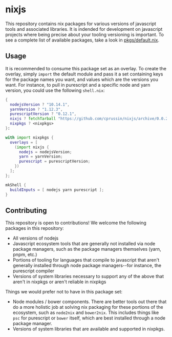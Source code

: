 # nixjs

This repository contains nix packages for various versions of javascript tools
and associated libraries.  It is indended for development on javascript projects
where being precise about your tooling versioning is important.  To see a
complete list of available packages, take a look in
[pkgs/default.nix](pkgs/default.nix).

## Usage

It is recommended to consume this package set as an overlay.  To create the
overlay, simply `import` the default module and pass it a set containing keys
for the package names you want, and values which are the versions you want.  For
instance, to pull in purescript and a specific node and yarn version, you could
use the following `shell.nix`:

```nix
{
  nodejsVersion ? "10.14.1",
  yarnVersion ? "1.12.3",
  purescriptVersion ? "0.12.1",
  nixjs ? fetchTarball "https://github.com/cprussin/nixjs/archive/0.0.2.tar.gz",
  nixpkgs ? <nixpkgs>
}:

with import nixpkgs {
  overlays = [
    (import nixjs {
      nodejs = nodejsVersion;
      yarn = yarnVersion;
      purescript = purescriptVersion;
    })
  ];
};

mkShell {
  buildInputs = [ nodejs yarn purescript ];
}
```

## Contributing

This repository is open to contributions!  We welcome the following packages in
this repository:

- All versions of nodejs
- Javascript ecosystem tools that are generally not installed via node package
  managers, such as the package managers themselves (yarn, pnpm, etc.)
- Portions of tooling for languages that compile to javascript that aren't
  generally installed through node package managers--for instance, the
  purescript compiler
- Versions of system libraries necessary to support any of the above that aren't
  in nixpkgs or aren't reliable in nixpkgs

Things we would prefer not to have in this package set:

- Node modules / bower components.  There are better tools out there that do a
  more holistic job at solving nix packaging for these portions of the
  ecosystem, such as `node2nix` and `bower2nix`.  This includes things like
  `psc` for purescript or `bower` itself, which are best installed through a
  node package manager.
- Versions of system libraries that are available and supported in nixpkgs.
